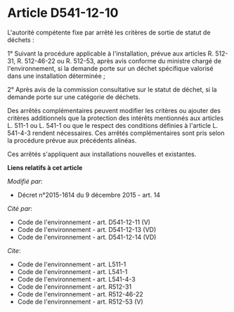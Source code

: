 # Article D541-12-10

L'autorité compétente fixe par arrêté les critères de sortie de statut de déchets : 

1° Suivant la procédure applicable à l'installation, prévue aux articles R. 512-31, R. 512-46-22 ou R. 512-53, après avis
conforme du ministre chargé de l'environnement, si la demande porte sur un déchet spécifique valorisé dans une installation
déterminée ; 

2° Après avis de la commission consultative sur le statut de déchet, si la demande porte sur une catégorie de déchets. 

Des arrêtés complémentaires peuvent modifier les critères ou ajouter des critères additionnels que la protection des intérêts
mentionnés aux articles L. 511-1 ou L. 541-1 ou que le respect des conditions définies à l'article L. 541-4-3 rendent
nécessaires. Ces arrêtés complémentaires sont pris selon la procédure prévue aux précédents alinéas. 

Ces arrêtés s'appliquent aux installations nouvelles et existantes.

**Liens relatifs à cet article**

_Modifié par_:

  - Décret n°2015-1614 du 9 décembre 2015 - art. 14

_Cité par_:

  - Code de l'environnement - art. D541-12-11 (V)
  - Code de l'environnement - art. D541-12-13 (VD)
  - Code de l'environnement - art. D541-12-14 (VD)

_Cite_:

  - Code de l'environnement - art. L511-1
  - Code de l'environnement - art. L541-1
  - Code de l'environnement - art. L541-4-3
  - Code de l'environnement - art. R512-31
  - Code de l'environnement - art. R512-46-22
  - Code de l'environnement - art. R512-53 (V)
